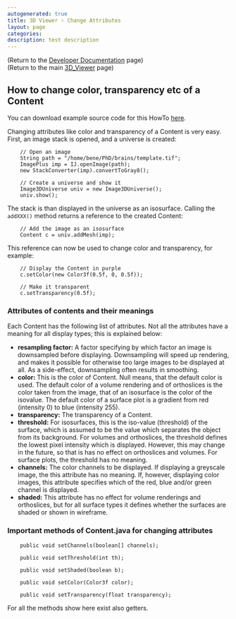 ```yaml
---
autogenerated: true
title: 3D Viewer › Change Attributes
layout: page
categories: 
description: test description
---
```


(Return to the [Developer Documentation](/plugins/3d-viewer/developer-documentation) page)  
(Return to the main [3D\_Viewer](/plugins/3d-viewer) page)

How to change color, transparency etc of a Content
--------------------------------------------------

You can download example source code for this HowTo [here](/plugins/3d-viewer/example-code).

Changing attributes like color and transparency of a Content is very easy. First, an image stack is opened, and a universe is created:

        // Open an image
        String path = "/home/bene/PhD/brains/template.tif";
        ImagePlus imp = IJ.openImage(path);
        new StackConverter(imp).convertToGray8();

        // Create a universe and show it
        Image3DUniverse univ = new Image3DUniverse();
        univ.show();

The stack is than displayed in the universe as an isosurface. Calling the `addXXX()` method returns a reference to the created Content:

        // Add the image as an isosurface
        Content c = univ.addMesh(imp);

This reference can now be used to change color and transparency, for example:

        // Display the Content in purple
        c.setColor(new Color3f(0.5f, 0, 0.5f));

        // Make it transparent
        c.setTransparency(0.5f);

### Attributes of contents and their meanings

Each Content has the following list of attributes. Not all the attributes have a meaning for all display types; this is explained below:

-   **resampling factor:** A factor specifying by which factor an image is downsampled before displaying. Downsampling will speed up rendering, and makes it possible for otherwise too large images to be displayed at all. As a side-effect, downsampling often results in smoothing.
-   **color:** This is the color of Content. Null means, that the default color is used. The default color of a volume rendering and of orthoslices is the color taken from the image, that of an isosurface is the color of the isovalue. The default color of a surface plot is a gradient from red (intensity 0) to blue (intensity 255).
-   **transparency:** The transparency of a Content.
-   **threshold:** For isosurfaces, this is the iso-value (threshold) of the surface, which is assumed to be the value which separates the object from its background. For volumes and orthoslices, the threshold defines the lowest pixel intensity which is displayed. However, this may change in the future, so that is has no effect on orthoslices and volumes. For surface plots, the threshold has no meaning.
-   **channels:** The color channels to be displayed. If displaying a greyscale image, the this attribute has no meaning. If, however, displaying color images, this attribute specifies which of the red, blue and/or green channel is displayed.
-   **shaded:** This attribute has no effect for volume renderings and orthoslices, but for all surface types it defines whether the surfaces are shaded or shown in wireframe.

### Important methods of Content.java for changing attributes

        public void setChannels(boolean[] channels);

        public void setThreshold(int th);

        public void setShaded(boolean b); 
        
        public void setColor(Color3f color); 
        
        public void setTransparency(float transparency);

For all the methods show here exist also getters.
